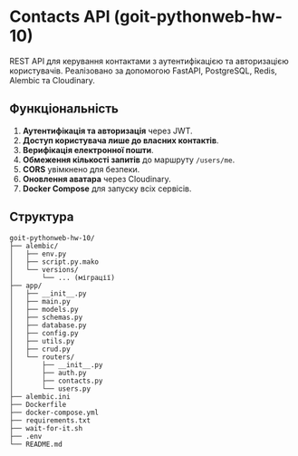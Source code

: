 # Contacts API (goit-pythonweb-hw-10)

REST API для керування контактами з аутентифікацією та авторизацією користувачів. Реалізовано за допомогою FastAPI, PostgreSQL, Redis, Alembic та Cloudinary.

## Функціональність

1. **Аутентифікація та авторизація** через JWT.
2. **Доступ користувача лише до власних контактів**.
3. **Верифікація електронної пошти**.
4. **Обмеження кількості запитів** до маршруту `/users/me`.
5. **CORS** увімкнено для безпеки.
6. **Оновлення аватара** через Cloudinary.
7. **Docker Compose** для запуску всіх сервісів.

## Структура

```plaintext
goit-pythonweb-hw-10/
├── alembic/
│   ├── env.py
│   ├── script.py.mako
│   └── versions/
│       └── ... (міграції)
├── app/
│   ├── __init__.py
│   ├── main.py
│   ├── models.py
│   ├── schemas.py
│   ├── database.py
│   ├── config.py
│   ├── utils.py
│   ├── crud.py
│   └── routers/
│       ├── __init__.py
│       ├── auth.py
│       ├── contacts.py
│       └── users.py
├── alembic.ini
├── Dockerfile
├── docker-compose.yml
├── requirements.txt
├── wait-for-it.sh
├── .env
└── README.md
